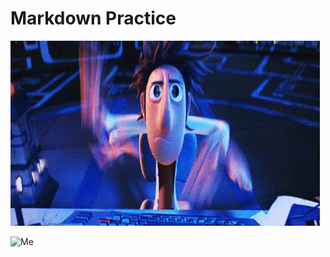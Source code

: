 # Markdown Practice
[![Typing gif](https://raw.githubusercontent.com/tm2582001/tm2582001/main/giphy%20(1).gif)](https://www.w3schools.com/html/html_filepaths.asp)

![Me](file:///home/me/Downloads/1680759719176.jpeg)
